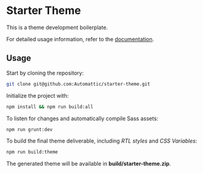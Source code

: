 
# Starter Theme

This is a theme development boilerplate.

For detailed usage information, refer to the [documentation](docs/).

## Usage

Start by cloning the repository:

```bash
git clone git@github.com:Automattic/starter-theme.git
```

Initialize the project with:

```bash
npm install && npm run build:all
```

To listen for changes and automatically compile Sass assets:

```bash
npm run grunt:dev
```

To build the final theme deliverable, including *RTL styles* and *CSS Variables*:

```bash
npm run build:theme
```

The generated theme will be available in **build/starter-theme.zip**.